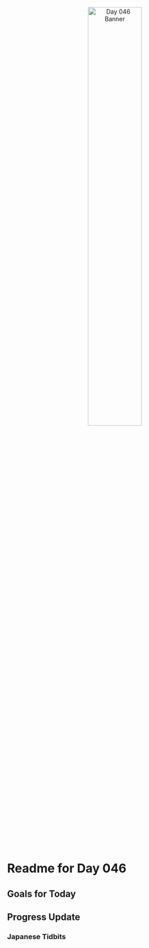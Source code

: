 <div align="center">
 <img src="../..Images/image_046.jpg" alt="Day 046 Banner" width="50%">
</div>

# Readme for Day 046

## Goals for Today

## Progress Update

### Japanese Tidbits

